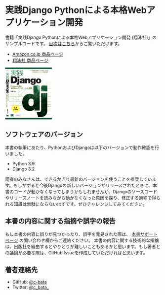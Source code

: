 # 実践Django Pythonによる本格Webアプリケーション開発

書籍「実践Django Pythonによる本格Webアプリケーション開発 (翔泳社)」のサンプルコードです。
[目次はこちら](./contents.pdf)からご覧いただけます。

* [Amazon.co.jp 商品ページ](https://amazon.co.jp/dp/4798153958/)
* [翔泳社 商品ページ](https://www.shoeisha.co.jp/book/detail/9784798153964)

<img src="./cover.png" alt="表紙" width="30%">

## ソフトウェアのバージョン

本書の執筆にあたり、PythonおよびDjangoは以下のバージョンで動作確認を行いました。

* Python 3.9
* Django 3.2

読者のみなさんは、できるかぎり最新のバージョンを使うことを推奨しています。もしかすると今後Djangoの新しいバージョンがリリースされたときに、本書のコードが動かなくなってしまうかもしれませんが、Djangoのソースコードやリリースノートを読みながら動かなくなった原因を探り、修正する過程で得られる知識は無駄にならないはずです。ぜひチャレンジしてみてください。

## 本書の内容に関する指摘や誤字の報告

もし本書の内容に誤りが見つかったり、誤字を発見された際は、 [本書サポートページ](https://www.shoeisha.co.jp/book/detail/9784798153964) の問い合わせ欄からご連絡ください。
本書の内容に関する技術的な指摘は、出版社を経由するとやりとりが難しいこともあるかと思います。もし著者との議論が必要な際は、GitHub Issueを作成していただければと思います。

## 著者連絡先

* GitHub: [@c-bata](https://github.com/c-bata)
* Twitter: [@c_bata_](https://twitter.com/c_bata_)

